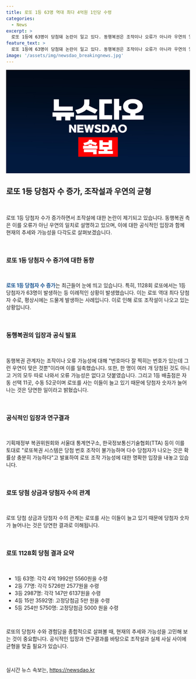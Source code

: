 ```yaml
---
title: 로또 1등 63명 역대 최다 4억원 1인당 수령
categories:
  - News
excerpt: >
  로또 1등에 63명이 당첨돼 논란이 일고 있다. 동행복권은 조작이나 오류가 아니라 우연의 일치라고 밝혔으며, 로또 판매 증가로 당첨자 수가 늘어난 것은 당연한 일이라 주장했다. 이에 글로벌 통계연구소와 한국정보통신기술협회(TTA)는 이에 동의하며, 당첨 번호 조작은 불가능하다고 밝혔다. 이에 대한 논란은 계속되고 있으나, 동행복권은 이를 일축하고 있다.
feature_text: >
  로또 1등에 63명이 당첨돼 논란이 일고 있다. 동행복권은 조작이나 오류가 아니라 우연의 일치라고 밝혔으며, 로또 판매 증가로 당첨자 수가 늘어난 것은 당연한 일이라 주장했다. 이에 글로벌 통계연구소와 한국정보통신기술협회(TTA)는 이에 동의하며, 당첨 번호 조작은 불가능하다고 밝혔다. 이에 대한 논란은 계속되고 있으나, 동행복권은 이를 일축하고 있다.
image: '/assets/img/newsdao_breakingnews.jpg'
---
```


<p><img src="/assets/img/newsdao_breakingnews.jpg" alt="cryptoinkorea 속보" /></p>

<h2 data-ke-size="size26">로또 1등 당첨자 수 증가, 조작설과 우연의 균형</h2>

<p data-ke-size="size16">&nbsp;</p>

<p>로또 1등 당첨자 수가 증가하면서 조작설에 대한 논란이 제기되고 있습니다. 동행복권 측은 이를 오류가 아닌 우연의 일치로 설명하고 있으며, 이에 대한 공식적인 입장과 함께 현재의 추세와 가능성을 다각도로 살펴보겠습니다.</p>

<p data-ke-size="size16">&nbsp;</p>

<h3>로또 1등 당첨자 수 증가에 대한 동향</h3>

<p data-ke-size="size16">&nbsp;</p>

<p><b><span style="color: #1a5490;">로또 1등 당첨자 수 증가</b></span>는 최근들어 눈에 띄고 있습니다. 특히, 1128회 로또에서는 1등 당첨자가 63명이 발생하는 등 이례적인 상황이 발생했습니다. 이는 로또 역대 최다 당첨자 수로, 평상시에는 드물게 발생하는 사례입니다. 이로 인해 로또 조작설이 나오고 있는 상황입니다.</p>

<p data-ke-size="size16">&nbsp;</p>

<h3>동행복권의 입장과 공식 발표</h3>

<p data-ke-size="size16">&nbsp;</p>

<p>동행복권 관계자는 조작이나 오류 가능성에 대해 "번호마다 잘 찍히는 번호가 있는데 그런 우연이 맞은 것뿐"이라며 이를 일축했습니다. 또한, 한 명이 여러 개 당첨된 것도 아니고 거의 모두 따로 나와서 오류 가능성은 없다고 덧붙였습니다. 그리고 1등 배출점은 자동 선택 11곳, 수동 52곳이며 로또를 사는 이들이 늘고 있기 때문에 당첨자 숫자가 늘어나는 것은 당연한 일이라고 밝혔습니다.</p>

<p data-ke-size="size16">&nbsp;</p>

<h3>공식적인 입장과 연구결과</h3>

<p data-ke-size="size16">&nbsp;</p>

<p>기획재정부 복권위원회와 서울대 통계연구소, 한국정보통신기술협회(TTA) 등이 이를 토대로 "로또복권 시스템은 당첨 번호 조작이 불가능하며 다수 당첨자가 나오는 것은 확률상 충분히 가능하다"고 발표하여 로또 조작 가능성에 대한 명확한 입장을 내놓고 있습니다.</p>

<p data-ke-size="size16">&nbsp;</p>

<h3>로또 당첨 상금과 당첨자 수의 관계</h3>

<p data-ke-size="size16">&nbsp;</p>

<p>로또 당첨 상금과 당첨자 수의 관계는 로또를 사는 이들이 늘고 있기 때문에 당첨자 숫자가 늘어나는 것은 당연한 결과로 이해됩니다.</p>

<p data-ke-size="size16">&nbsp;</p>

<h3>로또 1128회 당첨 결과 요약</h3>

<p data-ke-size="size16">&nbsp;</p>

<ul>
<li>1등 63명: 각각 4억 1992만 5560원을 수령<br></li>
<li>2등 77명: 각각 5726만 2577원을 수령<br></li>
<li>3등 2987명: 각각 147만 6137원을 수령<br></li>
<li>4등 15만 3592명: 고정당첨금 5만 원을 수령<br></li>
<li>5등 254만 5750명: 고정당첨금 5000 원을 수령</li>
</ul>

<p data-ke-size="size16">&nbsp;</p>

<p>로또의 당첨자 수와 경험담을 종합적으로 살펴볼 때, 현재의 추세와 가능성을 고민해 보는 것이 중요합니다. 공식적인 입장과 연구결과를 바탕으로 조작설과 실제 사실 사이에 균형을 맞출 필요가 있습니다.</p>

<p data-ke-size="size16">&nbsp;</p>
실시간 뉴스 속보는, <a href="https://newsdao.kr" rel="dofollow">https://newsdao.kr</a>



